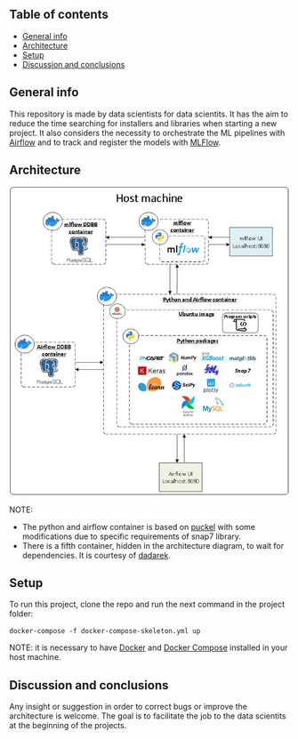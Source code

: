 ## Table of contents
* [General info](#general-info)
* [Architecture](#architecture)
* [Setup](#setup)
* [Discussion and conclusions](#discussion-and-conclusions)

## General info
This repository is made by data scientists for data scientits. It has the aim to reduce the time searching for installers and libraries when starting a new project. It also considers the necessity to orchestrate the ML pipelines with [Airflow](https://github.com/apache/airflow) and to track and register the models with [MLFlow](https://github.com/mlflow/mlflow).
	
## Architecture

![alt text](https://github.com/JCirera/MLproject-skeleton/blob/main/Architecture.jpg?raw=true)

NOTE: 
* The python and airflow container is based on [puckel](https://github.com/puckel/docker-airflow) with some modifications due to specific requirements of snap7 library.
* There is a fifth container, hidden in the architecture diagram, to wait for dependencies. It is courtesy of [dadarek](https://github.com/dadarek/docker-wait-for-dependencies).
	
## Setup
To run this project, clone the repo and run the next command in the project folder:

```
docker-compose -f docker-compose-skeleton.yml up
```
NOTE: it is necessary to have [Docker](https://github.com/docker) and [Docker Compose](https://github.com/docker/compose) installed in your host machine.

## Discussion and conclusions
Any insight or suggestion in order to correct bugs or improve the architecture is welcome. The goal is to facilitate the job to the data scientits at the beginning of the projects.
